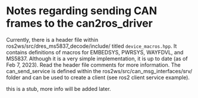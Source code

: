 # Notes regarding sending CAN frames to the can2ros_driver

Currently, there is a header file within ros2ws/src/dres_ms5837_decode/include/ titled `device_macros.hpp`.
It contains definitions of macros for EMBEDSYS, PWRSYS, WAYFDVL, and MS5837. Although it is a very simple implementation,
it is up to date (as of Feb 7, 2023). Read the header file comments for more information. The can_send_service is defined
within the ros2ws/src/can_msg_interfaces/srv/ folder and can be used to create a client (see ros2 client service example).

this is a stub, more info will be added later.

